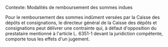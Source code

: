 Contexte: Modalités de remboursement des sommes indues

Pour le remboursement des sommes indûment versées par la Caisse des dépôts et consignations, le directeur général de la Caisse des dépôts et consignations peut délivrer une contrainte qui, à défaut d'opposition du prestataire mentionné à l'article L. 6351-1 devant la juridiction compétente, comporte tous les effets d'un jugement.